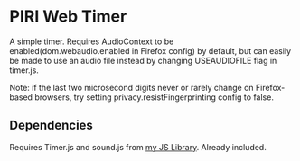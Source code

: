 # PIRI Web Timer
A simple timer. Requires AudioContext to be enabled(dom.webaudio.enabled in Firefox config) by default, but can easily be made to use an audio file instead by changing USEAUDIOFILE flag in timer.js.

Note: if the last two microsecond digits never or rarely change on Firefox-based browsers, try setting privacy.resistFingerprinting config to false.

## Dependencies
Requires Timer.js and sound.js from [my JS Library](https://github.com/ThisIsPIRI/js-library). Already included.
